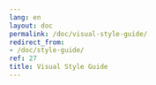 ```yaml
---
lang: en
layout: doc
permalink: /doc/visual-style-guide/
redirect_from:
- /doc/style-guide/
ref: 27
title: Visual Style Guide
---
```

